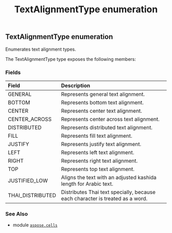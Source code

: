 ﻿---
title: TextAlignmentType enumeration
second_title: Aspose.Cells for Python via .NET API References
description: 
type: docs
weight: 2690
url: /aspose.cells/textalignmenttype/
is_root: false
---

## TextAlignmentType enumeration

Enumerates text alignment types.



The TextAlignmentType type exposes the following members:

### Fields
| Field | Description |
| :- | :- |
| GENERAL | Represents general text alignment. |
| BOTTOM | Represents bottom text alignment. |
| CENTER | Represents center text alignment. |
| CENTER_ACROSS | Represents center across text alignment. |
| DISTRIBUTED | Represents distributed text alignment. |
| FILL | Represents fill text alignment. |
| JUSTIFY | Represents justify text alignment. |
| LEFT | Represents left text alignment. |
| RIGHT | Represents right text alignment. |
| TOP | Represents top text alignment. |
| JUSTIFIED_LOW | Aligns the text with an adjusted kashida length for Arabic text. |
| THAI_DISTRIBUTED | Distributes Thai text specially, because each character is treated as a word. |



### See Also
* module [`aspose.cells`](..)
